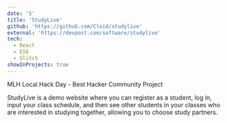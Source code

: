 ```yaml
---
date: '5'
title: 'StudyLive'
github: 'https://github.com/Cloid/studylive'
external: 'https://devpost.com/software/studylive'
tech:
  - React
  - ES6
  - Glitch
showInProjects: true
---
```


MLH Local Hack Day - Best Hacker Community Project

StudyLive is a demo website where you can register as a student, log in, input your class schedule, and then see other students in your classes who are interested in studying together, allowing you to choose study partners.
